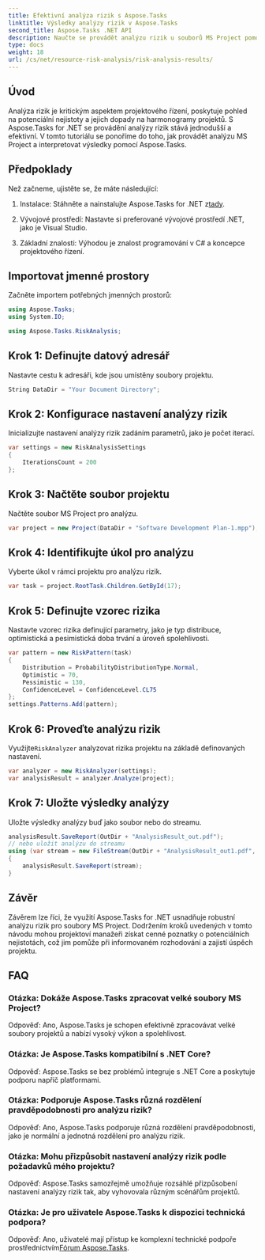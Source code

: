 ```yaml
---
title: Efektivní analýza rizik s Aspose.Tasks
linktitle: Výsledky analýzy rizik v Aspose.Tasks
second_title: Aspose.Tasks .NET API
description: Naučte se provádět analýzu rizik u souborů MS Project pomocí Aspose.Tasks for .NET. Zefektivněte řízení projektů a efektivně zmírněte nejistoty.
type: docs
weight: 18
url: /cs/net/resource-risk-analysis/risk-analysis-results/
---
```

## Úvod
Analýza rizik je kritickým aspektem projektového řízení, poskytuje pohled na potenciální nejistoty a jejich dopady na harmonogramy projektů. S Aspose.Tasks for .NET se provádění analýzy rizik stává jednodušší a efektivní. V tomto tutoriálu se ponoříme do toho, jak provádět analýzu MS Project a interpretovat výsledky pomocí Aspose.Tasks.
## Předpoklady
Než začneme, ujistěte se, že máte následující:
1.  Instalace: Stáhněte a nainstalujte Aspose.Tasks for .NET z[tady](https://releases.aspose.com/tasks/net/).
   
2. Vývojové prostředí: Nastavte si preferované vývojové prostředí .NET, jako je Visual Studio.
3. Základní znalosti: Výhodou je znalost programování v C# a koncepce projektového řízení.

## Importovat jmenné prostory
Začněte importem potřebných jmenných prostorů:
```csharp
using Aspose.Tasks;
using System.IO;

using Aspose.Tasks.RiskAnalysis;
```
## Krok 1: Definujte datový adresář
Nastavte cestu k adresáři, kde jsou umístěny soubory projektu.
```csharp
String DataDir = "Your Document Directory";
```
## Krok 2: Konfigurace nastavení analýzy rizik
Inicializujte nastavení analýzy rizik zadáním parametrů, jako je počet iterací.
```csharp
var settings = new RiskAnalysisSettings
{
    IterationsCount = 200
};
```
## Krok 3: Načtěte soubor projektu
Načtěte soubor MS Project pro analýzu.
```csharp
var project = new Project(DataDir + "Software Development Plan-1.mpp");
```
## Krok 4: Identifikujte úkol pro analýzu
Vyberte úkol v rámci projektu pro analýzu rizik.
```csharp
var task = project.RootTask.Children.GetById(17);
```
## Krok 5: Definujte vzorec rizika
Nastavte vzorec rizika definující parametry, jako je typ distribuce, optimistická a pesimistická doba trvání a úroveň spolehlivosti.
```csharp
var pattern = new RiskPattern(task)
{
    Distribution = ProbabilityDistributionType.Normal,
    Optimistic = 70,
    Pessimistic = 130,
    ConfidenceLevel = ConfidenceLevel.CL75
};
settings.Patterns.Add(pattern);
```
## Krok 6: Proveďte analýzu rizik
 Využijte`RiskAnalyzer` analyzovat rizika projektu na základě definovaných nastavení.
```csharp
var analyzer = new RiskAnalyzer(settings);
var analysisResult = analyzer.Analyze(project);
```
## Krok 7: Uložte výsledky analýzy
Uložte výsledky analýzy buď jako soubor nebo do streamu.
```csharp
analysisResult.SaveReport(OutDir + "AnalysisResult_out.pdf");
// nebo uložit analýzu do streamu
using (var stream = new FileStream(OutDir + "AnalysisResult_out1.pdf", FileMode.Create))
{
    analysisResult.SaveReport(stream);
}
```

## Závěr
Závěrem lze říci, že využití Aspose.Tasks for .NET usnadňuje robustní analýzu rizik pro soubory MS Project. Dodržením kroků uvedených v tomto návodu mohou projektoví manažeři získat cenné poznatky o potenciálních nejistotách, což jim pomůže při informovaném rozhodování a zajistí úspěch projektu.
## FAQ
### Otázka: Dokáže Aspose.Tasks zpracovat velké soubory MS Project?
Odpověď: Ano, Aspose.Tasks je schopen efektivně zpracovávat velké soubory projektů a nabízí vysoký výkon a spolehlivost.
### Otázka: Je Aspose.Tasks kompatibilní s .NET Core?
Odpověď: Aspose.Tasks se bez problémů integruje s .NET Core a poskytuje podporu napříč platformami.
### Otázka: Podporuje Aspose.Tasks různá rozdělení pravděpodobnosti pro analýzu rizik?
Odpověď: Ano, Aspose.Tasks podporuje různá rozdělení pravděpodobnosti, jako je normální a jednotná rozdělení pro analýzu rizik.
### Otázka: Mohu přizpůsobit nastavení analýzy rizik podle požadavků mého projektu?
Odpověď: Aspose.Tasks samozřejmě umožňuje rozsáhlé přizpůsobení nastavení analýzy rizik tak, aby vyhovovala různým scénářům projektů.
### Otázka: Je pro uživatele Aspose.Tasks k dispozici technická podpora?
 Odpověď: Ano, uživatelé mají přístup ke komplexní technické podpoře prostřednictvím[Fórum Aspose.Tasks](https://forum.aspose.com/c/tasks/15).
